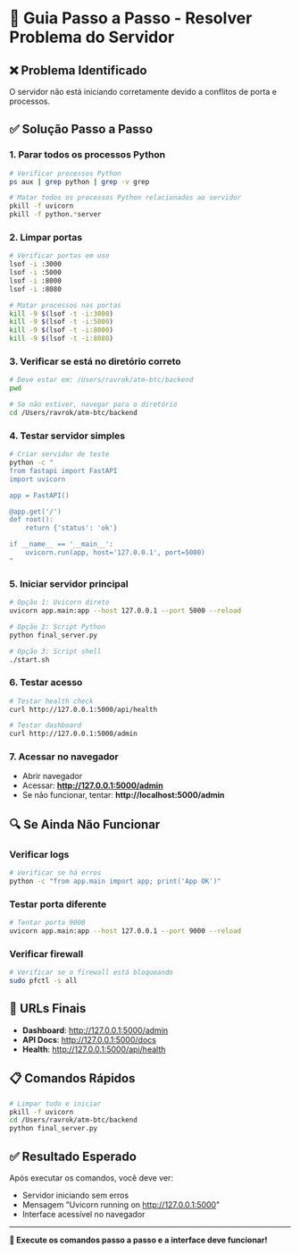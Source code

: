 # 🔧 Guia Passo a Passo - Resolver Problema do Servidor

## ❌ **Problema Identificado**

O servidor não está iniciando corretamente devido a conflitos de porta e processos.

## ✅ **Solução Passo a Passo**

### 1. **Parar todos os processos Python**
```bash
# Verificar processos Python
ps aux | grep python | grep -v grep

# Matar todos os processos Python relacionados ao servidor
pkill -f uvicorn
pkill -f python.*server
```

### 2. **Limpar portas**
```bash
# Verificar portas em uso
lsof -i :3000
lsof -i :5000
lsof -i :8000
lsof -i :8080

# Matar processos nas portas
kill -9 $(lsof -t -i:3000)
kill -9 $(lsof -t -i:5000)
kill -9 $(lsof -t -i:8000)
kill -9 $(lsof -t -i:8080)
```

### 3. **Verificar se está no diretório correto**
```bash
# Deve estar em: /Users/ravrok/atm-btc/backend
pwd

# Se não estiver, navegar para o diretório
cd /Users/ravrok/atm-btc/backend
```

### 4. **Testar servidor simples**
```bash
# Criar servidor de teste
python -c "
from fastapi import FastAPI
import uvicorn

app = FastAPI()

@app.get('/')
def root():
    return {'status': 'ok'}

if __name__ == '__main__':
    uvicorn.run(app, host='127.0.0.1', port=5000)
"
```

### 5. **Iniciar servidor principal**
```bash
# Opção 1: Uvicorn direto
uvicorn app.main:app --host 127.0.0.1 --port 5000 --reload

# Opção 2: Script Python
python final_server.py

# Opção 3: Script shell
./start.sh
```

### 6. **Testar acesso**
```bash
# Testar health check
curl http://127.0.0.1:5000/api/health

# Testar dashboard
curl http://127.0.0.1:5000/admin
```

### 7. **Acessar no navegador**
- Abrir navegador
- Acessar: **http://127.0.0.1:5000/admin**
- Se não funcionar, tentar: **http://localhost:5000/admin**

## 🔍 **Se Ainda Não Funcionar**

### Verificar logs
```bash
# Verificar se há erros
python -c "from app.main import app; print('App OK')"
```

### Testar porta diferente
```bash
# Tentar porta 9000
uvicorn app.main:app --host 127.0.0.1 --port 9000 --reload
```

### Verificar firewall
```bash
# Verificar se o firewall está bloqueando
sudo pfctl -s all
```

## 🎯 **URLs Finais**

- **Dashboard**: http://127.0.0.1:5000/admin
- **API Docs**: http://127.0.0.1:5000/docs
- **Health**: http://127.0.0.1:5000/api/health

## 📋 **Comandos Rápidos**

```bash
# Limpar tudo e iniciar
pkill -f uvicorn
cd /Users/ravrok/atm-btc/backend
python final_server.py
```

## ✅ **Resultado Esperado**

Após executar os comandos, você deve ver:
- Servidor iniciando sem erros
- Mensagem "Uvicorn running on http://127.0.0.1:5000"
- Interface acessível no navegador

---

**🚀 Execute os comandos passo a passo e a interface deve funcionar!** 